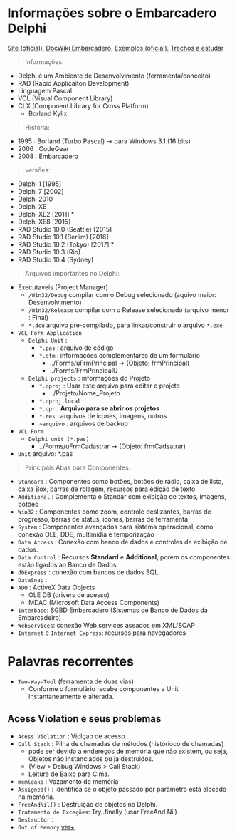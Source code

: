 # Informações sobre o Embarcadero Delphi

[Site (oficial)](https://www.embarcadero.com/br/), [DocWiki Embarcadero](http://docwiki.embarcadero.com/), [Exemplos (oficial)](http://docwiki.embarcadero.com/CodeExamples/Sydney/en/Code_Examples_Index), [Trechos a estudar](http://www.linhadecodigo.com.br/delphi.aspx)

> Informações:
- Delphi é um Ambiente de Desenvolvimento (ferramenta/conceito)
- RAD (Rapid Applicaiton Development)
- Linguagem Pascal
- VCL (Visual Component Library)
- CLX (Component Library for Cross Platform) 
  - Borland Kylix 

> História:
- 1995 : Borland (Turbo Pascal) -> para Windows 3.1 (16 bits)
- 2006 : CodeGear 
- 2008 : Embarcadero

> versões: 
- Delphi 1 [1995]
- Delphi 7 [2002]
- Delphi 2010
- Delphi XE
- Delphi XE2 [2011] *
- Delphi XE8 [2015]
- RAD Studio 10.0 (Seattle) [2015]
- RAD Studio 10.1 (Berlim) [2016]
- RAD Studio 10.2 (Tokyo) [2017] *
- RAD Studio 10.3 (Rio)
- RAD Studio 10.4 (Sydney)

> Arquivos importantes no Delphi:
- Executaveis (Project Manager)
  - `/Win32/Debug` compilar com o Debug selecionado (aquivo maior: Desenvolvimento)
  - `/Win32/Release` compilar com o Release selecionado (arquivo menor : Final)
  - `*.dcu` arquivo pre-compilado, para linkar/construir o arquivo `*.exe`
- `VCL Form Application` 
  - `Delphi Unit` : 
    - `*.pas` : arquivo de código
    - `*.dfm` : informações complementares de um formulário
      - ../Forms/uFrmPrincipal -> (Objeto: frmPrincipal)
      - ../Forms/FrmPrincipalU
  - `Delphi projects` : informações do Projeto
    - `*.dproj` : Usar este arquivo para editar o projeto
      - ../Projeto/Nome_Projeto 
    - `*.dproj.local` 
    - `*.dpr` : **Arquivo para se abrir os projetos**
    - `*.res` : arquivos de icones, imagens, outros
    - `~arquivo` : arquivos de backup
- `VCL Form `
  - `Delphi unit (*.pas)`
    -  ../Forms/uFrmCadastrar -> (Objeto: frmCadsatrar)
- `Unit` arquivo: *.pas

> Principais Abas para Componentes:
- `Standard` : Componentes como botões, botões de rádio, caixa de lista, caixa Box, barras de rolagem, recursos para edição de texto
- `Additional` : Complementa o Standar com exibição  de  textos,  imagens, botões
- `Win32` : Componentes como zoom, controle deslizantes, barras de progresso, barras de status, ícones, barras de ferramenta
- `System` : Componentes avançados para sistema operacional, como conexão OLE, DDE, multimídia e temporização
- `Data Access` : Conexão com banco de dados e controles de exibição de dados.
- `Data Control` :  Recursos **Standard** e **Additional**, porem os componentes estão ligados ao Banco de Dados
- `dbExpress` : conexão  com  bancos  de  dados  SQL
- `DataSnap` :
- `ADO` : ActiveX Data Objects
  - OLE DB (drivers  de  acesso) 
  - MDAC (Microsoft  Data  Access  Components)
- `Interbase`: SGBD Embarcadero (Sistemas de Banco de Dados da Embarcadeiro)
- `WebServices`: conexão Web services aseados em XML/SOAP
- `Internet` e `Internet Express`: recursos para navegadores

# Palavras recorrentes
- `Two-Way-Tool` (ferramenta de duas vias)
  - Conforme  o  formulário  recebe  componentes  a  Unit  instantaneamente  é  alterada. 

## Acess Violation e seus problemas
- `Acess Violation` : Violçao de acesso.
- `Call Stack` : Pilha de chamadas de métodos (histórioco de chamadas) 
  - pode ser devido a endereços de memória que não existem, ou seja, Objetos não instanciados ou ja destruidos.
  - (View > Debug Windows > Call Stack)
  - Leitura de Baixo para Cima.
- `memleaks` : Vazamento de memória
- `Assigned()` : identifica se o objeto passado por parâmetro está alocado na memória.
- `FreeAndNil()` : Destruição de objetos no Delphi.
- `Tratamento de Exceções`: Try..finally (usar FreeAnd Nil)
- `Destructor` : 
- `Out of Memory`
[ver+](https://www.andrecelestino.com/delphi-access-violation-o-que-fazer/)
